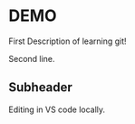 # DEMO 
 
First Description of learning git!

Second line.

## Subheader
Editing in VS code locally.
